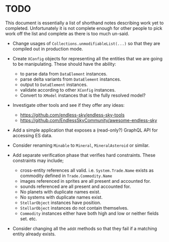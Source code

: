 # TODO

This document is essentially a list of shorthand notes describing work yet to completed.
Unfortunately it is not complete enough for other people to pick work off the list and
complete as there is too much un-said.

* Change usages of `Collections.unmodifiableList(...)` so that they are compiled out in
  production mode.

* Create `XConfig` objects for representing all the entities that we are going to be manipulating.
  These should have the ability:
  - to parse data from `DataElement` instances.
  - parse delta variants from `DataElement` instances.
  - output to `DataElement` instances.
  - validate according to other `XConfig` instances.
  - Convert to `XModel` instances that is the fully resolved model?

* Investigate other tools and see if they offer any ideas:
  - https://github.com/endless-sky/endless-sky-tools
  - https://github.com/EndlessSkyCommunity/awesome-endless-sky

* Add a simple application that exposes a (read-only?) GraphQL API for accessing ES data.

* Consider renaming `Minable` to `Mineral`, `MineralAsteroid` or similar.

* Add separate verification phase that verifies hard constraints. These constraints may include;
  - cross-entity references all valid. i.e. `System.Trade.Name` exists as commodity defined in `Trade.Commodity.Name`
  - images referenced in sprites are all present and accounted for.
  - sounds referenced are all present and accounted for.
  - No planets with duplicate names exist.
  - No systems with duplicate names exist.
  - `StellarObject` instances have position.
  - `StellarObject` instances do not contain themselves.
  - `Commodity` instances either have both high and low or neither fields set.
  etc.

* Consider changing all the `addX` methods so that they fail if a matching entity already exists.
